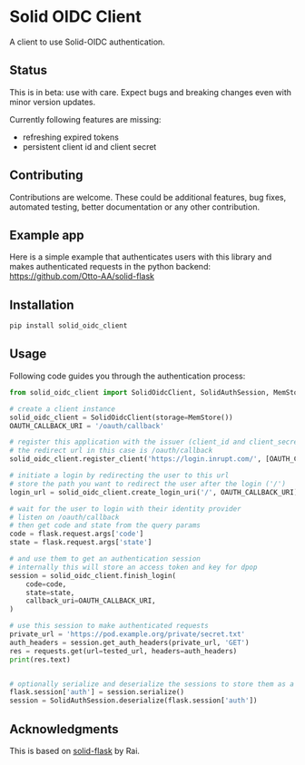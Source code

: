 # Solid OIDC Client

A client to use Solid-OIDC authentication.

## Status

This is in beta: use with care. Expect bugs and breaking changes even with minor version updates.

Currently following features are missing:
- refreshing expired tokens
- persistent client id and client secret

## Contributing

Contributions are welcome. These could be additional features, bug fixes, automated testing, better documentation or any other contribution.

## Example app

Here is a simple example that authenticates users with this library and makes authenticated requests in the python backend: https://github.com/Otto-AA/solid-flask

## Installation

```bash
pip install solid_oidc_client
```

## Usage

Following code guides you through the authentication process:

```python
from solid_oidc_client import SolidOidcClient, SolidAuthSession, MemStore

# create a client instance
solid_oidc_client = SolidOidcClient(storage=MemStore())
OAUTH_CALLBACK_URI = '/oauth/callback'

# register this application with the issuer (client_id and client_secret are currently only stored in memory, regardless of the previous storage)
# the redirect url in this case is /oauth/callback
solid_oidc_client.register_client('https://login.inrupt.com/', [OAUTH_CALLBACK_URI])

# initiate a login by redirecting the user to this url
# store the path you want to redirect the user after the login ('/')
login_url = solid_oidc_client.create_login_uri('/', OAUTH_CALLBACK_URI)

# wait for the user to login with their identity provider
# listen on /oauth/callback
# then get code and state from the query params
code = flask.request.args['code']
state = flask.request.args['state']

# and use them to get an authentication session
# internally this will store an access token and key for dpop
session = solid_oidc_client.finish_login(
    code=code,
    state=state,
    callback_uri=OAUTH_CALLBACK_URI,
)

# use this session to make authenticated requests
private_url = 'https://pod.example.org/private/secret.txt'
auth_headers = session.get_auth_headers(private_url, 'GET')
res = requests.get(url=tested_url, headers=auth_headers)
print(res.text)


# optionally serialize and deserialize the sessions to store them as a string client/server side
flask.session['auth'] = session.serialize()
session = SolidAuthSession.deserialize(flask.session['auth'])
```

## Acknowledgments

This is based on [solid-flask](https://gitlab.com/agentydragon/solid-flask/) by Rai.
